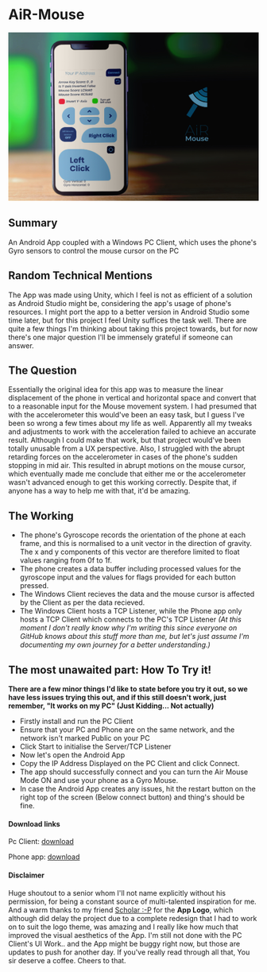 # AiR-Mouse
![Air Mouse Logo](https://github.com/roeticvampire/AiR-Mouse/blob/master/4491.png)
## Summary
 An Android App coupled with a Windows PC Client, which uses the phone's Gyro sensors to control the mouse cursor on the PC

## Random Technical Mentions
The App was made using Unity, which I feel is not as efficient of a solution as Android Studio might be, considering the app's usage of phone's resources. I might port the app to a better version in Android Studio some time later, but for this project I feel Unity suffices the task well.
There are quite a few things I'm thinking about taking this project towards, but for now there's one major question I'll be immensely grateful if someone can answer.

## The Question
Essentially the original idea for this app was to measure the linear displacement of the phone in vertical and horizontal space and convert that to a reasonable input for the Mouse movement system. I had presumed that with the accelerometer this would've been an easy task, but I guess I've been so wrong a few times about my life as well. Apparently all my tweaks and adjustments to work with the acceleration failed to achieve an accurate result. Although I could make that work, but that project would've been totally unusable from a UX perspective. Also, I struggled with the abrupt retarding forces on the accelerometer in cases of the phone's sudden stopping in mid air. This resulted in abrupt motions on the mouse cursor, which eventually made me conclude that either me or the accelerometer wasn't advanced enough to get this working correctly. Despite that, if anyone has a way to help me with that, it'd be amazing.

## The Working
* The phone's Gyroscope records the orientation of the phone at each frame, and this is normalised to a unit vector in the direction of gravity. The x and y components of this vector are therefore limited to float values ranging from 0f to 1f.
* The phone creates a data buffer including processed values for the gyroscope input and the values for flags provided for each button pressed.
* The Windows Client recieves the data and the mouse cursor is affected by the Client as per the data recieved.
* The Windows Client hosts a TCP Listener, while the Phone app only hosts a TCP Client which connects to the PC's TCP Listener *(At this moment I don't really know why I'm writing this since everyone on GitHub knows about this stuff more than me, but let's just assume I'm documenting my own journey for a better understanding.)*

## The most unawaited part: How To Try it!
**There are a few minor things I'd like to state before you try it out, so we have less issues trying this out, and if this still doesn't work, just remember,
"It works on my PC"
(Just Kidding... Not actually)**

* Firstly install and run the PC Client
* Ensure that your PC and Phone are on the same network, and the network isn't marked Public on your PC
* Click Start to initialise the Server/TCP Listener
* Now let's open the Android App
* Copy the IP Address Displayed on the PC Client and click Connect.
* The app should successfully connect and you can turn the Air Mouse Mode ON and use your phone as a Gyro Mouse.
* In case the Android App creates any issues, hit the restart button on the right top of the screen (Below connect button) and thing's should be fine.

#### Download links
Pc Client: [download](https://github.com/roeticvampire/AiR-Mouse/blob/master/AiRMouse%20PC%20Client/MouseMotion/bin/Debug/MouseMotion.exe)

Phone app: [download](https://github.com/roeticvampire/AiR-Mouse/blob/master/AiRMouse%20Unity%20App/exports/AiRmousev0.2.apk)

#### Disclaimer
Huge shoutout to a senior whom I'll not name explicitly without his permission, for being a constant source of multi-talented inspiration for me. And a warm thanks to my friend [Scholar :-P](https://github.com/Yogesh-01) for the **App Logo**, which although did delay the project due to a complete redesign that I had to work on to suit the logo theme, was amazing and I really like how much that improved the visual aesthetics of the App. I'm still not done with the PC Client's UI Work.. and the App might be buggy right now, but those are updates to push for another day. 
If you've really read through all that, You sir deserve a coffee. Cheers to that.
